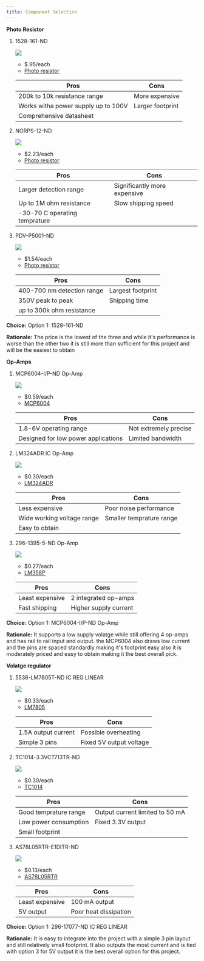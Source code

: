 ```yaml
---
title: Component Selection
---
```



**Photo Resistor**

1. 	1528-161-ND 

    ![](image1.webp)

    * $.95/each
    * [Photo resistor](https://www.digikey.com/en/products/detail/adafruit-industries-llc/161/7244927)

    | Pros                                      | Cons                                                             |
    | ----------------------------------------- | ---------------------------------------------------------------- |
    | 200k to 10k resistance range                               | More expensive |
    | Works witha power supply up to 100V                      | Larger footprint                                        |
    | Comprehensive datasheet |

1. 	NORPS-12-ND 

    ![](image2.webp)

    * $2.23/each
    * [Photo resistor](https://www.digikey.com/en/products/detail/advanced-photonix/NORPS-12/5039796)

    | Pros                                                              | Cons                |
    | ----------------------------------------------------------------- | ------------------- |
    | Larger detection range                                          | Significantly more expensive      |
    | Up to 1M ohm resistance                                 | Slow shipping speed |
    | -30-70 C operating temprature |

1. 	PDV-P5001-ND 

    ![](image3.webp)

    * $1.54/each
    * [Photo resistor](https://www.digikey.com/en/products/detail/advanced-photonix/PDV-P5001/480599)

    | Pros                                                              | Cons                |
    | ----------------------------------------------------------------- | ------------------- |
    | 400-700 nm detection range                                          | Largest footprint      |
    | 350V peak to peak                                 | Shipping time |
    | up to 300k ohm resistance |

**Choice:** Option 1: 1528-161-ND

**Rationale:** The price is the lowest of the three and while it's performance is worse than the other two it is still more than sufficient for this project and will be the easiest to obtain

**Op-Amps**

1. 	MCP6004-I/P-ND Op-Amp

    ![](image4.webp)

    * $0.59/each
    * [MCP6004](https://www.digikey.com/en/products/detail/microchip-technology/MCP6004-I-P/523060?s=N4IgTCBcDaILIGEAKA2ADGgLAWgJIHolsA5AERAF0BfIA)

    | Pros                                      | Cons                                                             |
    | ----------------------------------------- | ---------------------------------------------------------------- |
    | 1.8-6V operating range                               | Not extremely precise |
    | Designed for low power applications                      | Limited bandwidth                                        |

1. 	LM324ADR IC Op-Amp

    ![](image5.webp)

    * $0.30/each
    * [LM324ADR](https://www.digikey.com/en/products/detail/texas-instruments/LM324ADR/381227)

    | Pros                                                              | Cons                |
    | ----------------------------------------------------------------- | ------------------- |
    | Less expensive                                          | Poor noise performance      |
    | Wide working voltage range                                 | Smaller temprature range |
    | Easy to obtain |

1. 	296-1395-5-ND Op-Amp

    ![](image6.webp)

    * $0.27/each
    * [LM358P](https://www.digikey.com/en/products/detail/texas-instruments/LM358P/277042)

    | Pros                                                              | Cons                |
    | ----------------------------------------------------------------- | ------------------- |
    | Least expensive                                          | 2 integrated op-amps      |
    | Fast shipping                                 | Higher supply current |

**Choice:** Option 1: MCP6004-I/P-ND Op-Amp

**Rationale:** It supports a low supply volatge while still offering 4 op-amps and has rail to rail input and output. the MCP6004 also draws low current and the pins are spaced standardly making it's footprint easy also it is moderately priced and easy to obtain making it the best overall pick.

**Volatge regulator**

1. 	5536-LM7805T-ND IC REG LINEAR

    ![](image7.webp)

    * $0.33/each
    * [LM7805](https://www.digikey.com/en/products/detail/taejin/LM7805T/22237260)

    | Pros                                      | Cons                                                             |
    | ----------------------------------------- | ---------------------------------------------------------------- |
    | 1.5A output current                               | Possible overheating |
    | Simple 3 pins                      | Fixed 5V output voltage                                        |

1. 	TC1014-3.3VCT713TR-ND

    ![](image8.webp)

    * $0.30/each
    * [TC1014](https://www.digikey.com/en/products/detail/microchip-technology/TC1014-3-3VCT713/443111)

    | Pros                                                              | Cons                |
    | ----------------------------------------------------------------- | ------------------- |
    | Good temprature range                                          | Output current limited to 50 mA      |
    | Low power consumption                                 | Fixed 3.3V output |
    | Small footprint |

1. 	AS78L05RTR-E1DITR-ND

    ![](image9.webp)

    * $0.13/each
    * [AS78L05RTR](https://www.digikey.com/en/products/detail/diodes-incorporated/AS78L05RTR-E1/4470943)

    | Pros                                                              | Cons                |
    | ----------------------------------------------------------------- | ------------------- |
    | Least expensive                                          | 100 mA output      |
    | 5V output                                 | Poor heat dissipation |

**Choice:** Option 1: 296-17077-ND IC REG LINEAR

**Rationale:** It is easy to integrate into the project with a simple 3 pin layout and still relatively small footprint. It also outputs the most current and is tied with option 3 for 5V output it is the best overall option for this project.